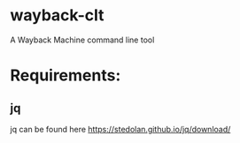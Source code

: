 # wayback-clt
A Wayback Machine command line tool

# Requirements:

## jq
jq can be found here https://stedolan.github.io/jq/download/
